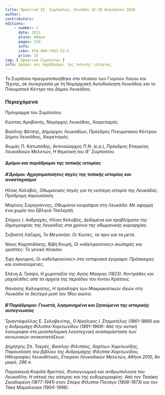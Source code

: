 ```yaml
---
title: Πρακτικά ΙΕ΄ Συμποσίου, Λευκάδα 18-20 Αυγούστου 2010
author: 
contributors: 
editions: 
    - number: 1
      date: 2011
      place: Αθήνα
      pages: 319
      info: 
      isbn: 978-960-7492-52-Χ
      price: 15
tag: [ Πρακτικά Συμποσίων ]
info: Δρόμοι και παράδρομοι της τοπικής ιστορίας.
---
```


Το Συμπόσιο πραγματοποιήθηκε στο πλαίσιο των Γιορτών Λόγου και Τέχνης, σε συνεργασία με τη Νομαρχιακή Αυτοδιοίκηση Λευκάδας και το Πνευματικό Κέντρο του Δήμου Λευκάδας.

### Περιεχόμενα

Πρόγραμμα του Συμποσίου

Κώστας Αραβανής, Νομάρχης Λευκάδας, *Χαιρετισμός.*

Βασίλης Φέτσης, Δήμαρχος Λευκαδίων, Πρόεδρος Πνευματικού Κέντρου Δήμου Λευκάδας, *Χαιρετισμός.*

Θωμάς Π. Κατωπόδης, Αντιναύαρχος Π.Ν. \(ε.α.\), Πρόεδρος Εταιρείας Λευκαδικών Μελετών, *Η θεματική του ΙΕ' Συμποσίου.*

#### *Δρόμοι και παράδρομοι της τοπικής ιστορίας*
#### *Α'Δρόμοι: Αχρησιμοποίητες πηγές της τοπικής ιστορίας και αναστοχασμοί*

Ηλίας Κολοβός, *Οθωμανικές πηγές για τη νεότερη ιστορία της Λευκάδας. Πρόδρομη παρουσίαση.*

Μαρίνος Σαρηγιάννης, *Οθωμανοί κουρσάροι στη Λευκάδα: Με αφορμή ένα χωρίο του Εβλιγιά Τσελεμπή.*

Σπύρος Ι. Ασδραχάς, Ηλίας Κολοβός, *Δεδομένα και προβλήματα της δημογραφίας της Λευκάδας στα χρόνια της οθωμανικής κυριαρχίας.*

Σεβαστή Λάζαρη, *Το Μεγανήσι: Οι Χιώτες, τα πριν και τα μετά.*

Νίκος Καραπιδάκης, Βιβή Κουρή, *Οι «αδελφοσύνες» σιωπηρές και γραπτές: Το γενικό πλαίσιο.*

Έφη Αργυρού, *Οι «αδελφοσύνες» στα νοταριακά έγγραφα: Πρόσκαιρες και ανανεούμενες.*

Ελένη Δ. Γράψα, *Η χωροταξία της Αγίας Μαύρας \(1823\). Κοντράδες και μαχαλάδες από τα αρχεία της περιόδου του Ιονίου Κράτους.*

Θανάσης Καλαφάτης, *Η πρόσληψη των Μακρακιστικών ιδεών στη Λευκάδα το δεύτερο μισό του 19ου αιώνα.*

#### *Β'Παράδρομοι: Γνωστά, λησμονημένα και ζητούμενα της ιστορικής αυτογνωσίας*

Τριαντάφυλλος Ε. Σκλαβενίτης, *Ο Νικόλαος Ι. Σταματέλος \(1861-1889\) και η Ανδρομάχη Φίλιππα-Χαριτωνίδου \(1891-1969\): Από την αστική λαογραφία στη μεσοπολεμική λογοτεχνική αναπαράσταση των κοινωνικών ανακατατάξεων.*

Δημήτρης Σπ. Τσερές, *Βασίλης Φίλιππας, Χαρίτων Χαριτωνίδης, Παρουσίαση του βιβλίου της Ανδρομάχης Φίλιππα-Χαριτωνίδου,* Ηθογραφίες Λευκαδίτικες, *Εταιρεία Λευκαδικών Μελετών, Αθήνα 2010, 8ο μικρό, 296 σ.*

Παρασκευή Κοψιδά-Βρεττού, *Φυσιογνωμική και ανθρωπολογία του Λευκαδίτη. Η οπτική της σάτιρας και της ευθυμογραφίας. Από τον Τασάκη Σκιαδαρέση \(1877-1941\) στον Σπύρο Φίλιππα-Πανάγο \(1906-1973\) και τον Τάκη Μαμαλούκα \(1904-1996\).*
